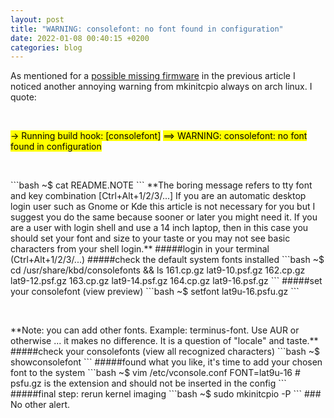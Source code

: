 ```yaml
---
layout: post
title: "WARNING: consolefont: no font found in configuration"
date: 2022-01-08 00:40:15 +0200
categories: blog
---
```

As mentioned for a [possible missing firmware] in the previous article I noticed another annoying warning from mkinitcpio always on arch linux. I quote:
<p>&nbsp;</p>
<mark>-> Running build hook: [consolefont]</mark>
<mark>==> WARNING: consolefont: no font found in configuration</mark>
<p>&nbsp;</p>
```bash
~$ cat README.NOTE
```
**The boring message refers to tty font and key combination [Ctrl+Alt+1/2/3/...] If you are an automatic desktop login user such as Gnome or Kde this article is not necessary for you but I suggest you do the same because sooner or later you might need it. If you are a user with login shell and use a 14 inch laptop, then in this case you should set your font and size to your taste or you may not see basic characters from your shell login.**
#####login in your terminal (Ctrl+Alt+1/2/3/...)
#####check the default system fonts installed
```bash
~$ cd /usr/share/kbd/consolefonts && ls
161.cp.gz                     lat9-10.psf.gz
162.cp.gz                     lat9-12.psf.gz
163.cp.gz                     lat9-14.psf.gz
164.cp.gz                     lat9-16.psf.gz
```
#####set your consolefont (view preview) 
```bash
~$ setfont lat9u-16.psfu.gz  
```
<p>&nbsp;</p>
**Note: you can add other fonts. Example: terminus-font. Use AUR or otherwise ... it makes no difference. It is a question of "locale" and taste.**
#####check your consolefonts (view all recognized characters)
```bash
~$ showconsolefont 
```
#####found what you like, it's time to add your chosen font to the system
```bash
~$ vim /etc/vconsole.conf
FONT=lat9u-16 # psfu.gz is the extension and should not be inserted in the config
```
#####final step: rerun kernel imaging
```bash
~$ sudo mkinitcpio -P
```
### No other alert. 

[possible missing firmware]: https://aicsx.github.io/ax/blog/2022/01/07/Possibly-missing-firmware-for-module.html
